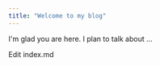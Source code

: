 ```yaml
---
title: "Welcome to my blog"
---
```


I'm glad you are here. I plan to talk about ...

Edit index.md
